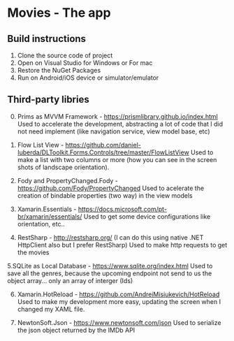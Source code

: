 # Movies - The app

## Build instructions
1. Clone the source code of project
2. Open on Visual Studio for Windows or For mac
3. Restore the NuGet Packages
4. Run on Android/iOS device or simulator/emulator

## Third-party libries
0. Prims as MVVM Framework - https://prismlibrary.github.io/index.html
Used to accelerate the development, abstracting a lot of code that I did not need implement (like navigation service, view model base, etc)

1. Flow List View - https://github.com/daniel-luberda/DLToolkit.Forms.Controls/tree/master/FlowListView
Used to make a list with two columns or more (how you can see in the screen shots of landscape orientation).

2. Fody and PropertyChanged.Fody - https://github.com/Fody/PropertyChanged
Used to acelerate the creation of bindable properties (two way) in the view models

3. Xamarin.Essentials - https://docs.microsoft.com/pt-br/xamarin/essentials/
Used to get some device configurations like orientation, etc..

4. RestSharp - http://restsharp.org/ (I can do this using native .NET HttpClient also but I prefer RestSharp)
Used to make http requests to get the movies

5.SQLite as Local Database - https://www.sqlite.org/index.html
Used to save all the genres, because the upcoming endpoint not send to us the object array... only an array of interger (Ids)

6. Xamarin.HotReload - https://github.com/AndreiMisiukevich/HotReload
Used to make my development more easy, updating the screen when I changed my XAML file.

7. NewtonSoft.Json - https://www.newtonsoft.com/json
Used to serialize the json object returned by the IMDb API
